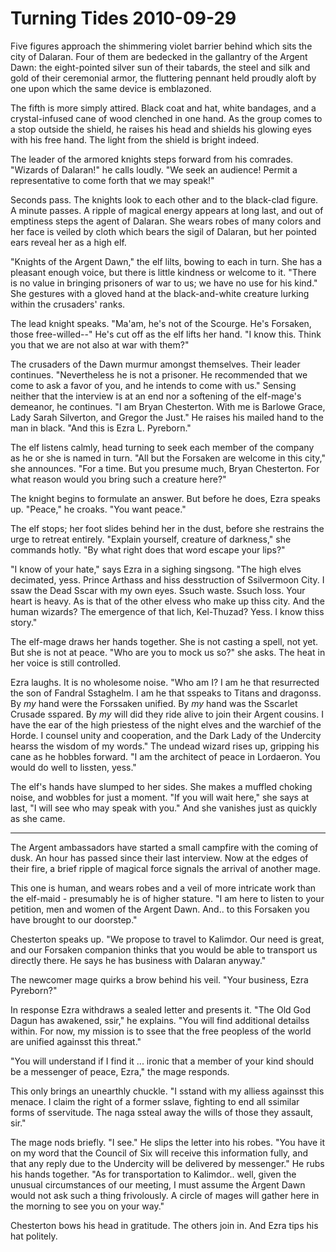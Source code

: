<!-- TITLE: Turning Tides 2010-09-29 -->
<!-- SUBTITLE: A game log for Turning Tides -->

# Turning Tides 2010-09-29

Five figures approach the shimmering violet barrier behind which sits the city of Dalaran. Four of them are bedecked in the gallantry of the Argent Dawn: the eight-pointed silver sun of their tabards, the steel and silk and gold of their ceremonial armor, the fluttering pennant held proudly aloft by one upon which the same device is emblazoned.

The fifth is more simply attired. Black coat and hat, white bandages, and a crystal-infused cane of wood clenched in one hand. As the group comes to a stop outside the shield, he raises his head and shields his glowing eyes with his free hand. The light from the shield is bright indeed.

The leader of the armored knights steps forward from his comrades. "Wizards of Dalaran!" he calls loudly. "We seek an audience! Permit a representative to come forth that we may speak!"

Seconds pass. The knights look to each other and to the black-clad figure. A minute passes. A ripple of magical energy appears at long last, and out of emptiness steps the agent of Dalaran. She wears robes of many colors and her face is veiled by cloth which bears the sigil of Dalaran, but her pointed ears reveal her as a high elf.

"Knights of the Argent Dawn," the elf lilts, bowing to each in turn. She has a pleasant enough voice, but there is little kindness or welcome to it. "There is no value in bringing prisoners of war to us; we have no use for his kind." She gestures with a gloved hand at the black-and-white creature lurking within the crusaders' ranks.

The lead knight speaks. "Ma'am, he's not of the Scourge. He's Forsaken, those free-willed--" He's cut off as the elf lifts her hand. "I know this. Think you that we are not also at war with them?"

The crusaders of the Dawn murmur amongst themselves. Their leader continues. "Nevertheless he is not a prisoner. He recommended that we come to ask a favor of you, and he intends to come with us." Sensing neither that the interview is at an end nor a softening of the elf-mage's demeanor, he continues. "I am Bryan Chesterton. With me is Barlowe Grace, Lady Sarah Silverton, and Gregor the Just." He raises his mailed hand to the man in black. "And this is Ezra L. Pyreborn."

The elf listens calmly, head turning to seek each member of the company as he or she is named in turn. "All but the Forsaken are welcome in this city," she announces. "For a time. But you presume much, Bryan Chesterton. For what reason would you bring such a creature here?"

The knight begins to formulate an answer. But before he does, Ezra speaks up. "Peace," he croaks. "You want peace."

The elf stops; her foot slides behind her in the dust, before she restrains the urge to retreat entirely. "Explain yourself, creature of darkness," she commands hotly. "By what right does that word escape your lips?"

"I know of your hate," says Ezra in a sighing singsong. "The high elves decimated, yess. Prince Arthass and hiss desstruction of Ssilvermoon City. I ssaw the Dead Sscar with my own eyes. Ssuch waste. Ssuch loss. Your heart is heavy. As is that of the other elvess who make up thiss city. And the human wizards? The emergence of that lich, Kel-Thuzad? Yess. I know thiss story."

The elf-mage draws her hands together. She is not casting a spell, not yet. But she is not at peace. "Who are you to mock us so?" she asks. The heat in her voice is still controlled.

Ezra laughs. It is no wholesome noise. "Who am I? I am he that resurrected the son of Fandral Sstaghelm. I am he that sspeaks to Titans and dragonss. By _my_ hand were the Forssaken unified. By _my_ hand was the Sscarlet Crusade sspared. By _my_ will did they ride alive to join their Argent cousins. I have the ear of the high priestess of the night elves and the warchief of the Horde. I counsel unity and cooperation, and the Dark Lady of the Undercity hearss the wisdom of my words." The undead wizard rises up, gripping his cane as he hobbles forward. "I am the architect of peace in Lordaeron. You would do well to lissten, yess."

The elf's hands have slumped to her sides. She makes a muffled choking noise, and wobbles for just a moment. "If you will wait here," she says at last, "I will see who may speak with you." And she vanishes just as quickly as she came.

---

The Argent ambassadors have started a small campfire with the coming of dusk. An hour has passed since their last interview. Now at the edges of their fire, a brief ripple of magical force signals the arrival of another mage.

This one is human, and wears robes and a veil of more intricate work than the elf-maid - presumably he is of higher stature. "I am here to listen to your petition, men and women of the Argent Dawn. And.. to this Forsaken you have brought to our doorstep."

Chesterton speaks up. "We propose to travel to Kalimdor. Our need is great, and our Forsaken companion thinks that you would be able to transport us directly there. He says he has business with Dalaran anyway."

The newcomer mage quirks a brow behind his veil. "Your business, Ezra Pyreborn?"

In response Ezra withdraws a sealed letter and presents it. "The Old God Dagun has awakened, ssir," he explains. "You will find additional detailss within. For now, my mission is to ssee that the free peopless of the world are unified againsst this threat."

"You will understand if I find it ... ironic that a member of your kind should be a messenger of peace, Ezra," the mage responds.

This only brings an unearthly chuckle. "I sstand with my alliess againsst this menace. I claim the right of a former sslave, fighting to end all ssimilar forms of sservitude. The naga ssteal away the wills of those they assault, sir."

The mage nods briefly. "I see." He slips the letter into his robes. "You have it on my word that the Council of Six will receive this information fully, and that any reply due to the Undercity will be delivered by messenger." He rubs his hands together. "As for transportation to Kalimdor.. well, given the unusual circumstances of our meeting, I must assume the Argent Dawn would not ask such a thing frivolously. A circle of mages will gather here in the morning to see you on your way."

Chesterton bows his head in gratitude. The others join in. And Ezra tips his hat politely.